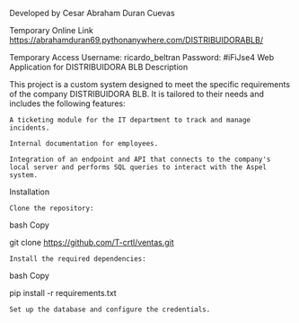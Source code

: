 Developed by Cesar Abraham Duran Cuevas

Temporary Online Link
https://abrahamduran69.pythonanywhere.com/DISTRIBUIDORABLB/

Temporary Access
Username: ricardo_beltran
Password: #iFiJse4
Web Application for DISTRIBUIDORA BLB
Description

This project is a custom system designed to meet the specific requirements of the company DISTRIBUIDORA BLB. It is tailored to their needs and includes the following features:

    A ticketing module for the IT department to track and manage incidents.

    Internal documentation for employees.

    Integration of an endpoint and API that connects to the company's local server and performs SQL queries to interact with the Aspel system.

Installation

    Clone the repository:

bash
Copy

git clone https://github.com/T-crtl/ventas.git

    Install the required dependencies:

bash
Copy

pip install -r requirements.txt

    Set up the database and configure the credentials.